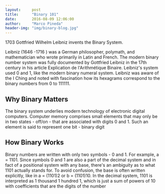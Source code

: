 ```yaml
---
layout:     post
title:      "Binary 101"
date:       2016-08-09 12:06:00
author:     "Marco Pineda"
header-img: "img/binary-blog.jpg"
---
```


<p>1703 Gottfried Wilhelm Leibniz invents the Binary System.</p>

<p>Leibniz (1646 -1716 ) was a German philosopher, polymath, and mathematician who wrote primarily in Latin and French. The modern binary number system was fully documented by Gottfried Leibniz in the 17th century in his article Explication de l'Arithmétique Binaire. Leibniz's system used 0 and 1, like the modern binary numeral system. Leibniz was aware of the I Ching and noted with fascination how its hexagrams correspond to the binary numbers from 0 to 111111.</p>

<h2 class='section-heading'>Why Binary Matters</h2>

<p>The binary system underlies modern technology of electronic digital computers. Computer memory comprises small elements that may only be in two states - off/on - that are associated with digits 0 and 1. Such an element is said to represent one bit - binary digit</p>

<h2 class='section-heading'>How Binary Works</h2>

<p>Binary numbers are written with only two symbols - 0 and 1. For example, a = 1101. Since symbols 0 and 1 are also a part of the decimal system and in fact of a positional system with any base, there's an ambiguity as to what 1101 actually stands for. To avoid confusion, the base is often written explicitly, like in a = (1101)2 or b = (1101)10. In the decimal system, 1101 is interpreted as 1 thousand 1 hundred 1, which is just a sum of powers of 10 with coefficients that are the digits of the number</p>
